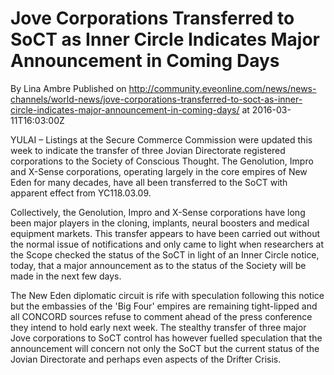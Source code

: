 # Jove Corporations Transferred to SoCT as Inner Circle Indicates Major Announcement in Coming Days
By Lina Ambre
Published on http://community.eveonline.com/news/news-channels/world-news/jove-corporations-transferred-to-soct-as-inner-circle-indicates-major-announcement-in-coming-days/ at 2016-03-11T16:03:00Z

YULAI – Listings at the Secure Commerce Commission were updated this week to indicate the transfer of three Jovian Directorate registered corporations to the Society of Conscious Thought. The Genolution, Impro and X-Sense corporations, operating largely in the core empires of New Eden for many decades, have all been transferred to the SoCT with apparent effect from YC118.03.09.

Collectively, the Genolution, Impro and X-Sense corporations have long been major players in the cloning, implants, neural boosters and medical equipment markets. This transfer appears to have been carried out without the normal issue of notifications and only came to light when researchers at the Scope checked the status of the SoCT in light of an Inner Circle notice, today, that a major announcement as to the status of the Society will be made in the next few days.

The New Eden diplomatic circuit is rife with speculation following this notice but the embassies of the 'Big Four' empires are remaining tight-lipped and all CONCORD sources refuse to comment ahead of the press conference they intend to hold early next week. The stealthy transfer of three major Jove corporations to SoCT control has however fuelled speculation that the announcement will concern not only the SoCT but the current status of the Jovian Directorate and perhaps even aspects of the Drifter Crisis.

